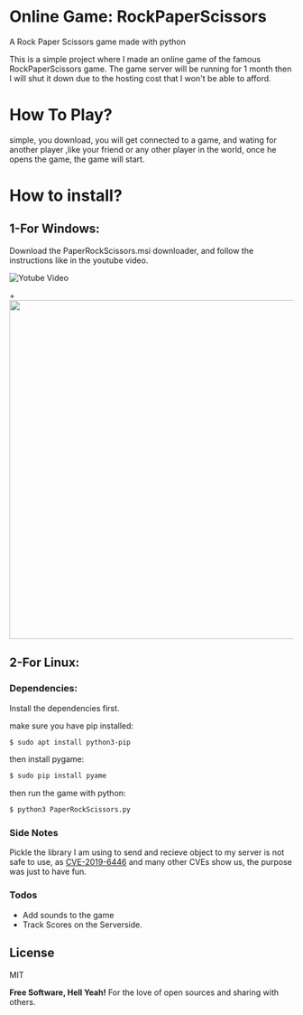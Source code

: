 
# Online Game: RockPaperScissors
A Rock Paper Scissors game made with python

This is a simple project where I made an online game of the famous RockPaperScissors game. The game server will be running for 1 month then I will shut it down due to the hosting cost that I won't be able to afford.
# How To Play?
simple, you download, you will get connected to a game, and wating for another player ,like your friend or any other player in the world, once he opens the game, the game will start.

# How to install?
## 1-For Windows:
Download the PaperRockScissors.msi downloader, and follow the instructions like in the youtube video.

![Yotube Video](https://www.youtube.com/watch?v=8Keo1hJYtX8)

+<img src="gifhowtoinstall.gif?raw=true" width="600px">



## 2-For Linux:
### Dependencies:
Install the dependencies first.

make sure you have pip installed:
```sh
$ sudo apt install python3-pip
```

then install pygame:
```sh
$ sudo pip install pyame
```


then run the game with python:
```sh
$ python3 PaperRockScissors.py
```


### Side Notes
Pickle the library I am using to send and recieve object to my server is not safe to use, as [CVE-2019-6446](https://nvd.nist.gov/vuln/detail/CVE-2019-6446) and many other CVEs show us, the purpose was just to have fun.

### Todos

 - Add sounds to the game
 - Track Scores on the Serverside.

License
----

MIT


**Free Software, Hell Yeah!**
For the love of open sources and sharing with others.
